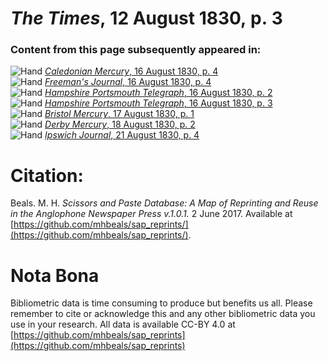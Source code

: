 # *The Times*, 12 August 1830, p. 3  
  
### Content from this page subsequently appeared in:  
![Hand](http://scissorsandpaste.net/wp-content/uploads/2017/06/smallhandpointer.png) [*Caledonian Mercury*, 16 August 1830, p. 4](https://mhbeals.github.io/sap_html/Caledonian-Mercury/Caledonian-Mercury-16-August-1830-p-4)  
![Hand](http://scissorsandpaste.net/wp-content/uploads/2017/06/smallhandpointer.png) [*Freeman's Journal*, 16 August 1830, p. 4](https://mhbeals.github.io/sap_html/Freeman's-Journal/Freeman's-Journal-16-August-1830-p-4)  
![Hand](http://scissorsandpaste.net/wp-content/uploads/2017/06/smallhandpointer.png) [*Hampshire Portsmouth Telegraph*, 16 August 1830, p. 2](https://mhbeals.github.io/sap_html/Hampshire-Portsmouth-Telegraph/Hampshire-Portsmouth-Telegraph-16-August-1830-p-2)  
![Hand](http://scissorsandpaste.net/wp-content/uploads/2017/06/smallhandpointer.png) [*Hampshire Portsmouth Telegraph*, 16 August 1830, p. 3](https://mhbeals.github.io/sap_html/Hampshire-Portsmouth-Telegraph/Hampshire-Portsmouth-Telegraph-16-August-1830-p-3)  
![Hand](http://scissorsandpaste.net/wp-content/uploads/2017/06/smallhandpointer.png) [*Bristol Mercury*, 17 August 1830, p. 1](https://mhbeals.github.io/sap_html/Bristol-Mercury/Bristol-Mercury-17-August-1830-p-1)  
![Hand](http://scissorsandpaste.net/wp-content/uploads/2017/06/smallhandpointer.png) [*Derby Mercury*, 18 August 1830, p. 2](https://mhbeals.github.io/sap_html/Derby-Mercury/Derby-Mercury-18-August-1830-p-2)  
![Hand](http://scissorsandpaste.net/wp-content/uploads/2017/06/smallhandpointer.png) [*Ipswich Journal*, 21 August 1830, p. 4](https://mhbeals.github.io/sap_html/Ipswich-Journal/Ipswich-Journal-21-August-1830-p-4)  


# Citation: 

Beals. M. H. *Scissors and Paste Database: A Map of Reprinting and Reuse in the Anglophone Newspaper Press v.1.0.1.* 2 June 2017. Available at [https://github.com/mhbeals/sap_reprints/](https://github.com/mhbeals/sap_reprints/). 

# Nota Bona

Bibliometric data is time consuming to produce but benefits us all. Please remember to cite or acknowledge this and any other bibliometric data you use in your research. All data is available CC-BY 4.0 at [https://github.com/mhbeals/sap_reprints](https://github.com/mhbeals/sap_reprints)